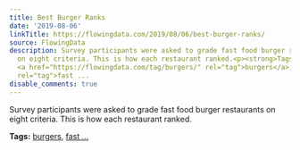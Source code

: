 ```yaml
---
title: Best Burger Ranks
date: '2019-08-06'
linkTitle: https://flowingdata.com/2019/08/06/best-burger-ranks/
source: FlowingData
description: Survey participants were asked to grade fast food burger restaurants
  on eight criteria. This is how each restaurant ranked.<p><strong>Tags:</strong>
  <a href="https://flowingdata.com/tag/burgers/" rel="tag">burgers</a>, <a href="https://flowingdata.com/tag/fast-food/"
  rel="tag">fast ...
disable_comments: true
---
```

Survey participants were asked to grade fast food burger restaurants on eight criteria. This is how each restaurant ranked.<p><strong>Tags:</strong> <a href="https://flowingdata.com/tag/burgers/" rel="tag">burgers</a>, <a href="https://flowingdata.com/tag/fast-food/" rel="tag">fast ...